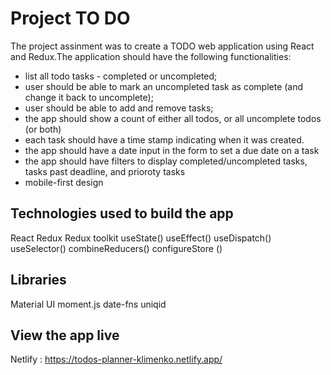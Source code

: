 # Project TO DO
The project assinment was to create a TODO web application using React and Redux.The application should have the following functionalities: 

- list all todo tasks - completed or uncompleted;
- user should be able to mark an uncompleted task as complete (and change it back to uncomplete);
- user should be able to add and remove tasks;
- the app should show a count of either all todos, or all uncomplete todos (or both)
- each task should have a time stamp indicating when it was created.
- the app should have a date input in the form to set a due date on a task
- the app should have filters to display completed/uncompleted tasks, tasks past deadline, and prioroty tasks 
- mobile-first design 

## Technologies used to build the app
React
Redux
Redux toolkit
useState()
useEffect()
useDispatch()
useSelector()
combineReducers() 
configureStore ()

## Libraries
Material UI
moment.js
date-fns
uniqid

## View the app live
Netlify : https://todos-planner-klimenko.netlify.app/

